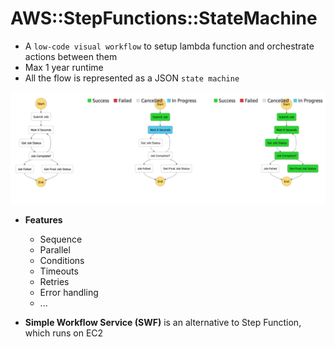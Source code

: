 # AWS::StepFunctions::StateMachine

- A `low-code visual workflow` to setup lambda function and orchestrate actions between them
- Max 1 year runtime
- All the flow is represented as a JSON `state machine`

![Step Functions](../../../images/step-functions.png)

- **Features**

  - Sequence
  - Parallel
  - Conditions
  - Timeouts
  - Retries
  - Error handling
  - ...

- **Simple Workflow Service (SWF)** is an alternative to Step Function, which runs on EC2

